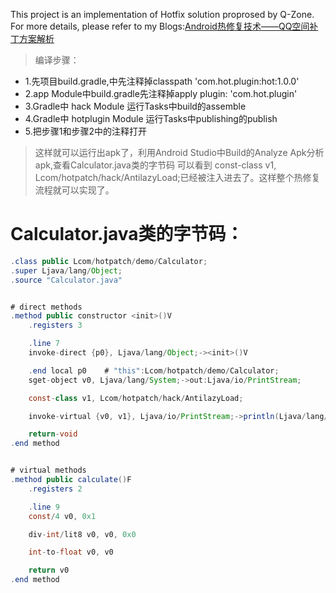 This project is an implementation of Hotfix solution proprosed by Q-Zone. For more details, please refer to my Blogs:[Android热修复技术——QQ空间补丁方案解析](https://yq.aliyun.com/articles/70320?spm=5176.100239.blogcont70321.17.CjiJTQ)

> 编译步骤：
* 1.先项目build.gradle,中先注释掉classpath 'com.hot.plugin:hot:1.0.0'
* 2.app Module中build.gradle先注释掉apply plugin: 'com.hot.plugin'
* 3.Gradle中 hack Module 运行Tasks中build的assemble
* 4.Gradle中  hotplugin Module 运行Tasks中publishing的publish
* 5.把步骤1和步骤2中的注释打开

>这样就可以运行出apk了，利用Android Studio中Build的Analyze Apk分析apk,查看Calculator.java类的字节码
可以看到   const-class v1, Lcom/hotpatch/hack/AntilazyLoad;已经被注入进去了。这样整个热修复流程就可以实现了。

# Calculator.java类的字节码：

```java
.class public Lcom/hotpatch/demo/Calculator;
.super Ljava/lang/Object;
.source "Calculator.java"


# direct methods
.method public constructor <init>()V
    .registers 3

    .line 7
    invoke-direct {p0}, Ljava/lang/Object;-><init>()V

    .end local p0    # "this":Lcom/hotpatch/demo/Calculator;
    sget-object v0, Ljava/lang/System;->out:Ljava/io/PrintStream;

    const-class v1, Lcom/hotpatch/hack/AntilazyLoad;

    invoke-virtual {v0, v1}, Ljava/io/PrintStream;->println(Ljava/lang/Object;)V

    return-void
.end method


# virtual methods
.method public calculate()F
    .registers 2

    .line 9
    const/4 v0, 0x1

    div-int/lit8 v0, v0, 0x0

    int-to-float v0, v0

    return v0
.end method
```
